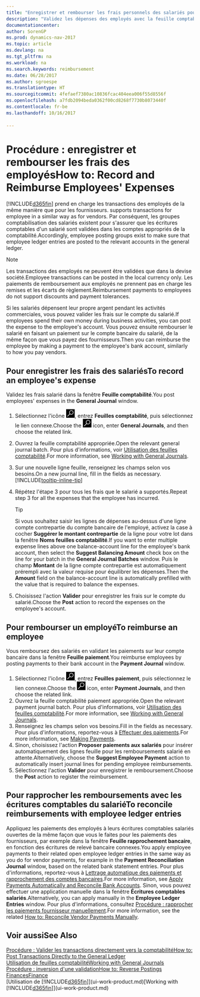 ```yaml
---
title: "Enregistrer et rembourser les frais personnels des salariés pour les activités commerciales"
description: "Validez les dépenses des employés avec la feuille comptabilité sur le compte de l'employé et validez par la suite un paiement sur le compte bancaire de l'employé pour rembourser les frais liés à l'entreprise."
documentationcenter: 
author: SorenGP
ms.prod: dynamics-nav-2017
ms.topic: article
ms.devlang: na
ms.tgt_pltfrm: na
ms.workload: na
ms.search.keywords: reimbursement
ms.date: 06/28/2017
ms.author: sgroespe
ms.translationtype: HT
ms.sourcegitcommit: 4fefaef7380ac10836fcac404eea006f55d8556f
ms.openlocfilehash: a7fdb2094beda0362f00cd8268f7730b8073440f
ms.contentlocale: fr-be
ms.lasthandoff: 10/16/2017

---
```

# <a name="how-to-record-and-reimburse-employees-expenses"></a><span data-ttu-id="b5b6e-103">Procédure : enregistrer et rembourser les frais des employés</span><span class="sxs-lookup"><span data-stu-id="b5b6e-103">How to: Record and Reimburse Employees' Expenses</span></span>
[!INCLUDE[d365fin](includes/d365fin_md.md)]<span data-ttu-id="b5b6e-104"> prend en charge les transactions des employés de la même manière que pour les fournisseurs.</span><span class="sxs-lookup"><span data-stu-id="b5b6e-104"> supports transactions for employee in a similar way as for vendors.</span></span> <span data-ttu-id="b5b6e-105">Par conséquent, les groupes comptabilisation des salariés existent pour s'assurer que les écritures comptables d'un salarié sont validées dans les comptes appropriés de la comptabilité.</span><span class="sxs-lookup"><span data-stu-id="b5b6e-105">Accordingly, employee posting groups exist to make sure that employee ledger entries are posted to the relevant accounts in the general ledger.</span></span>

> [!NOTE]  
> <span data-ttu-id="b5b6e-106">Les transactions des employés ne peuvent être validées que dans la devise société.</span><span class="sxs-lookup"><span data-stu-id="b5b6e-106">Employee transactions can be posted in the local currency only.</span></span> <span data-ttu-id="b5b6e-107">Les paiements de remboursement aux employés ne prennent pas en charge les remises et les écarts de règlement.</span><span class="sxs-lookup"><span data-stu-id="b5b6e-107">Reimbursement payments to employees do not support discounts and payment tolerances.</span></span>

<span data-ttu-id="b5b6e-108">Si les salariés dépensent leur propre argent pendant les activités commerciales, vous pouvez valider les frais sur le compte du salarié.</span><span class="sxs-lookup"><span data-stu-id="b5b6e-108">If employees spend their own money during business activities, you can post the expense to the employee's account.</span></span> <span data-ttu-id="b5b6e-109">Vous pouvez ensuite rembourser le salarié en faisant un paiement sur le compte bancaire du salarié, de la même façon que vous payez des fournisseurs.</span><span class="sxs-lookup"><span data-stu-id="b5b6e-109">Then you can reimburse the employee by making a payment to the employee's bank account, similarly to how you pay vendors.</span></span>

## <a name="to-record-an-employees-expense"></a><span data-ttu-id="b5b6e-110">Pour enregistrer les frais des salariés</span><span class="sxs-lookup"><span data-stu-id="b5b6e-110">To record an employee's expense</span></span>
<span data-ttu-id="b5b6e-111">Validez les frais salarié dans la fenêtre **Feuille comptabilité**.</span><span class="sxs-lookup"><span data-stu-id="b5b6e-111">You post employees' expenses in the **General Journal** window.</span></span>
1. <span data-ttu-id="b5b6e-112">Sélectionnez l'icône ![Page ou état pour la recherche](media/ui-search/search_small.png "Page ou état pour la recherche"), entrez **Feuilles comptabilité**, puis sélectionnez le lien connexe.</span><span class="sxs-lookup"><span data-stu-id="b5b6e-112">Choose the ![Search for Page or Report](media/ui-search/search_small.png "Search for Page or Report icon") icon, enter **General Journals**, and then choose the related link.</span></span>
2. <span data-ttu-id="b5b6e-113">Ouvrez la feuille comptabilité appropriée.</span><span class="sxs-lookup"><span data-stu-id="b5b6e-113">Open the relevant general journal batch.</span></span> <span data-ttu-id="b5b6e-114">Pour plus d'informations, voir [Utilisation des feuilles comptabilité](ui-work-general-journals.md).</span><span class="sxs-lookup"><span data-stu-id="b5b6e-114">For more information, see [Working with General Journals](ui-work-general-journals.md).</span></span>
3. <span data-ttu-id="b5b6e-115">Sur une nouvelle ligne feuille, renseignez les champs selon vos besoins.</span><span class="sxs-lookup"><span data-stu-id="b5b6e-115">On a new journal line, fill in the fields as necessary.</span></span> [!INCLUDE[tooltip-inline-tip](includes/tooltip-inline-tip_md.md)]    
4. <span data-ttu-id="b5b6e-116">Répétez l'étape 3 pour tous les frais que le salarié a supportés.</span><span class="sxs-lookup"><span data-stu-id="b5b6e-116">Repeat step 3 for all the expenses that the employee has incurred.</span></span>

    > [!TIP]  
    > <span data-ttu-id="b5b6e-117">Si vous souhaitez saisir les lignes de dépenses au-dessus d'une ligne compte contrepartie du compte bancaire de l'employé, activez la case à cocher **Suggérer le montant contrepartie** de la ligne pour votre lot dans la fenêtre **Noms feuilles comptabilité**.</span><span class="sxs-lookup"><span data-stu-id="b5b6e-117">If you want to enter multiple expense lines above one balance-account line for the employee's bank account, then select the **Suggest Balancing Amount** check box on the line for your batch in the **General Journal Batches** window.</span></span> <span data-ttu-id="b5b6e-118">Puis le champ **Montant** de la ligne compte contrepartie est automatiquement prérempli avec la valeur requise pour équilibrer les dépenses.</span><span class="sxs-lookup"><span data-stu-id="b5b6e-118">Then the **Amount** field on the balance-account line is automatically prefilled with the value that is required to balance the expenses.</span></span>
5. <span data-ttu-id="b5b6e-119">Choisissez l'action **Valider** pour enregistrer les frais sur le compte du salarié.</span><span class="sxs-lookup"><span data-stu-id="b5b6e-119">Choose the **Post** action to record the expenses on the employee's account.</span></span>

## <a name="to-reimburse-an-employee"></a><span data-ttu-id="b5b6e-120">Pour rembourser un employé</span><span class="sxs-lookup"><span data-stu-id="b5b6e-120">To reimburse an employee</span></span>
<span data-ttu-id="b5b6e-121">Vous remboursez des salariés en validant les paiements sur leur compte bancaire dans la fenêtre **Feuille paiement**.</span><span class="sxs-lookup"><span data-stu-id="b5b6e-121">You reimburse employees by posting payments to their bank account in the **Payment Journal** window.</span></span>
1. <span data-ttu-id="b5b6e-122">Sélectionnez l'icône ![Page ou état pour la recherche](media/ui-search/search_small.png "Page ou état pour la recherche"), entrez **Feuilles paiement**, puis sélectionnez le lien connexe.</span><span class="sxs-lookup"><span data-stu-id="b5b6e-122">Choose the ![Search for Page or Report](media/ui-search/search_small.png "Search for Page or Report icon") icon, enter **Payment Journals**, and then choose the related link.</span></span>
2. <span data-ttu-id="b5b6e-123">Ouvrez la feuille comptabilité paiement appropriée.</span><span class="sxs-lookup"><span data-stu-id="b5b6e-123">Open the relevant payment journal batch.</span></span> <span data-ttu-id="b5b6e-124">Pour plus d'informations, voir [Utilisation des feuilles comptabilité](ui-work-general-journals.md).</span><span class="sxs-lookup"><span data-stu-id="b5b6e-124">For more information, see [Working with General Journals](ui-work-general-journals.md).</span></span>
3. <span data-ttu-id="b5b6e-125">Renseignez les champs selon vos besoins.</span><span class="sxs-lookup"><span data-stu-id="b5b6e-125">Fill in the fields as necessary.</span></span> <span data-ttu-id="b5b6e-126">Pour plus d'informations, reportez-vous à [Effectuer des paiements](payables-make-payments.md).</span><span class="sxs-lookup"><span data-stu-id="b5b6e-126">For more information, see [Making Payments](payables-make-payments.md).</span></span>
4. <span data-ttu-id="b5b6e-127">Sinon, choisissez l'action **Proposer paiements aux salariés** pour insérer automatiquement des lignes feuille pour les remboursements salarié en attente.</span><span class="sxs-lookup"><span data-stu-id="b5b6e-127">Alternatively, choose the **Suggest Employee Payment** action to automatically insert journal lines for pending employee reimbursements.</span></span>
5. <span data-ttu-id="b5b6e-128">Sélectionnez l'action **Valider** pour enregistrer le remboursement.</span><span class="sxs-lookup"><span data-stu-id="b5b6e-128">Choose the **Post** action to register the reimbursement.</span></span>  

## <a name="to-reconcile-reimbursements-with-employee-ledger-entries"></a><span data-ttu-id="b5b6e-129">Pour rapprocher les remboursements avec les écritures comptables du salarié</span><span class="sxs-lookup"><span data-stu-id="b5b6e-129">To reconcile reimbursements with employee ledger entries</span></span>
<span data-ttu-id="b5b6e-130">Appliquez les paiements des employés à leurs écritures comptables salariés ouvertes de la même façon que vous le faites pour les paiements des fournisseurs, par exemple dans la fenêtre **Feuille rapprochement bancaire**, en fonction des écritures de relevé bancaire connexes.</span><span class="sxs-lookup"><span data-stu-id="b5b6e-130">You apply employee payments to their related open employee ledger entries in the same way as you do for vendor payments, for example in the **Payment Reconciliation Journal** window, based on the related bank statement entries.</span></span> <span data-ttu-id="b5b6e-131">Pour plus d'informations, reportez-vous à [Lettrage automatique des paiements et rapprochement des comptes bancaires](receivables-apply-payments-auto-reconcile-bank-accounts.md).</span><span class="sxs-lookup"><span data-stu-id="b5b6e-131">For more information, see [Apply Payments Automatically and Reconcile Bank Accounts](receivables-apply-payments-auto-reconcile-bank-accounts.md).</span></span> <span data-ttu-id="b5b6e-132">Sinon, vous pouvez effectuer une application manuelle dans la fenêtre **Écritures comptables salariés**.</span><span class="sxs-lookup"><span data-stu-id="b5b6e-132">Alternatively, you can apply manually in the **Employee Ledger Entries** window.</span></span> <span data-ttu-id="b5b6e-133">Pour plus d'informations, consultez [Procédure : rapprocher les paiements fournisseur manuellement](payables-how-apply-purchase-transactions-manually.md).</span><span class="sxs-lookup"><span data-stu-id="b5b6e-133">For more information, see the related [How to: Reconcile Vendor Payments Manually](payables-how-apply-purchase-transactions-manually.md).</span></span>  

## <a name="see-also"></a><span data-ttu-id="b5b6e-134">Voir aussi</span><span class="sxs-lookup"><span data-stu-id="b5b6e-134">See Also</span></span>
[<span data-ttu-id="b5b6e-135">Procédure : Valider les transactions directement vers la comptabilité</span><span class="sxs-lookup"><span data-stu-id="b5b6e-135">How to: Post Transactions Directly to the General Ledger</span></span>](finance-how-post-transactions-directly.md)  
[<span data-ttu-id="b5b6e-136">Utilisation de feuilles comptabilité</span><span class="sxs-lookup"><span data-stu-id="b5b6e-136">Working with General Journals</span></span>](ui-work-general-journals.md)  
[<span data-ttu-id="b5b6e-137">Procédure : inversion d'une validation</span><span class="sxs-lookup"><span data-stu-id="b5b6e-137">How to: Reverse Postings</span></span>](finance-how-reverse-journal-posting.md)  
[<span data-ttu-id="b5b6e-138">Finances</span><span class="sxs-lookup"><span data-stu-id="b5b6e-138">Finance</span></span>](finance.md)  
<span data-ttu-id="b5b6e-139">[Utilisation de [!INCLUDE[d365fin](includes/d365fin_md.md)]](ui-work-product.md)</span><span class="sxs-lookup"><span data-stu-id="b5b6e-139">[Working with [!INCLUDE[d365fin](includes/d365fin_md.md)]](ui-work-product.md)</span></span>  

